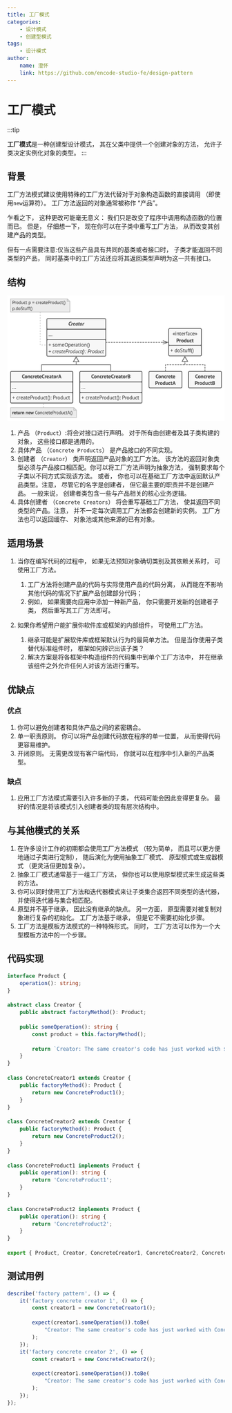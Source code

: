 ```yaml
---
title: 工厂模式
categories:
    - 设计模式
    - 创建型模式
tags:
    - 设计模式
author:
    name: 澄怀
    link: https://github.com/encode-studio-fe/design-pattern
---
```


# 工厂模式

:::tip

**工厂模式**是一种创建型设计模式， 其在父类中提供一个创建对象的方法， 允许子类决定实例化对象的类型。
:::

## 背景

工厂方法模式建议使用特殊的工厂方法代替对于对象构造函数的直接调用 （即使用`new`运算符）。 工厂方法返回的对象通常被称作 “产品”。

乍看之下， 这种更改可能毫无意义： 我们只是改变了程序中调用构造函数的位置而已。 但是， 仔细想一下， 现在你可以在子类中重写工厂方法， 从而改变其创建产品的类型。

但有一点需要注意:仅当这些产品具有共同的基类或者接口时， 子类才能返回不同类型的产品， 同时基类中的工厂方法还应将其返回类型声明为这一共有接口。

## 结构

![factory_structure](/img/factory_structure.png)

1. 产品 （`Product`）:将会对接口进行声明。 对于所有由创建者及其子类构建的对象， 这些接口都是通用的。
2. 具体产品 （`Concrete Products`） 是产品接口的不同实现。
3. 创建者 （`Creator`） 类声明返回产品对象的工厂方法。 该方法的返回对象类型必须与产品接口相匹配。你可以将工厂方法声明为抽象方法， 强制要求每个子类以不同方式实现该方法。 或者， 你也可以在基础工厂方法中返回默认产品类型。注意， 尽管它的名字是创建者， 但它最主要的职责并不是创建产品。 一般来说， 创建者类包含一些与产品相关的核心业务逻辑。
4. 具体创建者 （`Concrete Creators`） 将会重写基础工厂方法， 使其返回不同类型的产品。注意， 并不一定每次调用工厂方法都会创建新的实例。 工厂方法也可以返回缓存、 对象池或其他来源的已有对象。

## 适用场景

1. 当你在编写代码的过程中， 如果无法预知对象确切类别及其依赖关系时， 可使用工厂方法。

    1. 工厂方法将创建产品的代码与实际使用产品的代码分离， 从而能在不影响其他代码的情况下扩展产品创建部分代码；
    2. 例如， 如果需要向应用中添加一种新产品， 你只需要开发新的创建者子类， 然后重写其工厂方法即可。

2. 如果你希望用户能扩展你软件库或框架的内部组件， 可使用工厂方法。
    1. 继承可能是扩展软件库或框架默认行为的最简单方法。 但是当你使用子类替代标准组件时， 框架如何辨识出该子类？
    2. 解决方案是将各框架中构造组件的代码集中到单个工厂方法中， 并在继承该组件之外允许任何人对该方法进行重写。

## 优缺点

### 优点

1. 你可以避免创建者和具体产品之间的紧密耦合。
2. 单一职责原则。 你可以将产品创建代码放在程序的单一位置， 从而使得代码更容易维护。
3. 开闭原则。 无需更改现有客户端代码， 你就可以在程序中引入新的产品类型。

### 缺点

1. 应用工厂方法模式需要引入许多新的子类， 代码可能会因此变得更复杂。 最好的情况是将该模式引入创建者类的现有层次结构中。

## 与其他模式的关系

1. 在许多设计工作的初期都会使用工厂方法模式 （较为简单， 而且可以更方便地通过子类进行定制）， 随后演化为使用抽象工厂模式、 原型模式或生成器模式 （更灵活但更加复杂）。
2. 抽象工厂模式通常基于一组工厂方法， 但你也可以使用原型模式来生成这些类的方法。
3. 你可以同时使用工厂方法和迭代器模式来让子类集合返回不同类型的迭代器， 并使得迭代器与集合相匹配。
4. 原型并不基于继承， 因此没有继承的缺点。 另一方面， 原型需要对被复制对象进行复杂的初始化。 工厂方法基于继承， 但是它不需要初始化步骤。
5. 工厂方法是模板方法模式的一种特殊形式。 同时， 工厂方法可以作为一个大型模板方法中的一个步骤。

## 代码实现

```typescript
interface Product {
	operation(): string;
}

abstract class Creator {
	public abstract factoryMethod(): Product;

	public someOperation(): string {
		const product = this.factoryMethod();

		return `Creator: The same creator's code has just worked with ${product.operation()}`;
	}
}

class ConcreteCreator1 extends Creator {
	public factoryMethod(): Product {
		return new ConcreteProduct1();
	}
}

class ConcreteCreator2 extends Creator {
	public factoryMethod(): Product {
		return new ConcreteProduct2();
	}
}

class ConcreteProduct1 implements Product {
	public operation(): string {
		return 'ConcreteProduct1';
	}
}

class ConcreteProduct2 implements Product {
	public operation(): string {
		return 'ConcreteProduct2';
	}
}

export { Product, Creator, ConcreteCreator1, ConcreteCreator2, ConcreteProduct1, ConcreteProduct2 };
```

## 测试用例

```typescript
describe('factory pattern', () => {
	it('factory concrete creator 1', () => {
		const creator1 = new ConcreteCreator1();

		expect(creator1.someOperation()).toBe(
			"Creator: The same creator's code has just worked with ConcreteProduct1"
		);
	});
	it('factory concrete creator 2', () => {
		const creator1 = new ConcreteCreator2();

		expect(creator1.someOperation()).toBe(
			"Creator: The same creator's code has just worked with ConcreteProduct2"
		);
	});
});
```
